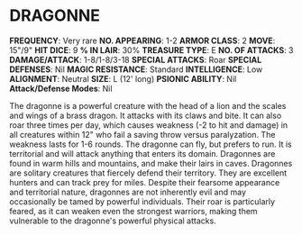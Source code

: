 # DRAGONNE

**FREQUENCY**: Very rare
**NO. APPEARING**: 1-2
**ARMOR CLASS**: 2
**MOVE**: 15"/9"
**HIT DICE**: 9
**% IN LAIR**: 30%
**TREASURE TYPE**: E
**NO. OF ATTACKS**: 3
**DAMAGE/ATTACK**: 1-8/1-8/3-18
**SPECIAL ATTACKS**: Roar
**SPECIAL DEFENSES**: Nil
**MAGIC RESISTANCE**: Standard
**INTELLIGENCE**: Low
**ALIGNMENT**: Neutral
**SIZE**: L (12' long)
**PSIONIC ABILITY**: Nil
**Attack/Defense Modes**: Nil

The dragonne is a powerful creature with the head of a lion and the scales and wings of a brass dragon. It attacks with its claws and bite. It can also roar three times per day, which causes weakness (-2 to hit and damage) in all creatures within 12" who fail a saving throw versus paralyzation. The weakness lasts for 1-6 rounds. The dragonne can fly, but prefers to run. It is territorial and will attack anything that enters its domain. Dragonnes are found in warm hills and mountains, and make their lairs in caves. Dragonnes are solitary creatures that fiercely defend their territory. They are excellent hunters and can track prey for miles. Despite their fearsome appearance and territorial nature, dragonnes are not inherently evil and may occasionally be tamed by powerful individuals. Their roar is particularly feared, as it can weaken even the strongest warriors, making them vulnerable to the dragonne's powerful physical attacks.
